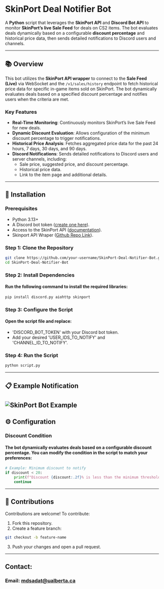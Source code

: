 # SkinPort Deal Notifier Bot

A **Python** script that leverages the **SkinPort API** and **Discord Bot API** to monitor **SkinPort’s live Sale Feed** for deals on CS2 items. The bot evaluates deals dynamically based on a configurable **discount percentage** and historical price data, then sends detailed notifications to Discord users and channels.

---

## 📚 Overview

This bot utilizes the **SkinPort API wrapper** to connect to the **Sale Feed (Live)** via WebSocket and the `/v1/sales/history` endpoint to fetch historical price data for specific in-game items sold on SkinPort. The bot dynamically evaluates deals based on a specified discount percentage and notifies users when the criteria are met.

### Key Features
- **Real-Time Monitoring**: Continuously monitors SkinPort’s live Sale Feed for new deals.
- **Dynamic Discount Evaluation**: Allows configuration of the minimum discount percentage to trigger notifications.
- **Historical Price Analysis**: Fetches aggregated price data for the past 24 hours, 7 days, 30 days, and 90 days.
- **Discord Notifications**: Sends detailed notifications to Discord users and server channels, including:
  - Sale price, suggested price, and discount percentage.
  - Historical price data.
  - Link to the item page and additional details.

---

## 🚀 Installation

### Prerequisites
- Python 3.13+
- A Discord bot token ([create one here](https://discordpy.readthedocs.io/en/stable/discord.html)).
- Access to the SkinPort API ([documentation](https://docs.skinport.com/)).
- Skinport API Wraper ([Github Repo Link](https://github.com/PaxxPatriot/skinport.py)).
  
### Step 1: Clone the Repository
```bash
git clone https://github.com/your-username/SkinPort-Deal-Notifier-Bot.git
cd SkinPort-Deal-Notifier-Bot
```
### Step 2: Install Dependencies
#### Run the following command to install the required libraries:
```bash
pip install discord.py aiohttp skinport
```
### Step 3: Configure the Script
#### Open the script file and replace:
* 'DISCORD_BOT_TOKEN' with your Discord bot token.
* Add your desired 'USER_IDS_TO_NOTIFY' and 'CHANNEL_ID_TO_NOTIFY'.

### Step 4: Run the Script
```bash
python script.py
```

---
## 📋 Example Notification
![SkinPort Bot Example](https://raw.githubusercontent.com/Sadat41/SkinPort-Discord-Notification-Bot/refs/heads/main/image.png)
---
## ⚙️ Configuration
### Discount Condition
#### The bot dynamically evaluates deals based on a configurable discount percentage. You can modify the condition in the script to match your preferences:
```python
# Example: Minimum discount to notify
if discount < 20:
    print(f"Discount {discount:.2f}% is less than the minimum threshold. Skipping.")
    continue
```
---
## 🤝 Contributions
Contributions are welcome! To contribute:
1. Fork this repository.
2. Create a feature branch:
```bash
git checkout -b feature-name
```
3. Push your changes and open a pull request.
   
---
## Contact:
### Email: mdsadat@ualberta.ca

